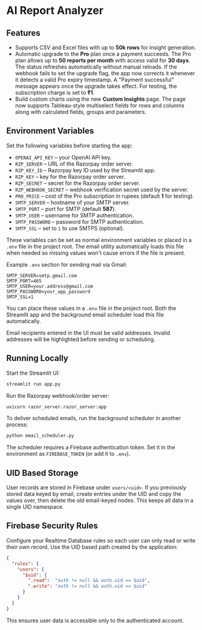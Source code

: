# AI Report Analyzer

## Features
- Supports CSV and Excel files with up to **50k rows** for insight generation.
- Automatic upgrade to the **Pro** plan once a payment succeeds. The Pro plan
  allows up to **50 reports per month** with access valid for **30 days**. The
  status refreshes automatically without manual reloads. If the webhook fails to
  set the upgrade flag, the app now corrects it whenever it detects a valid Pro
  expiry timestamp. A "Payment successful" message appears once the upgrade takes
  effect. For testing, the subscription charge is set to **₹1**.
- Build custom charts using the new **Custom Insights** page. The page now
  supports Tableau-style multiselect fields for rows and columns along with
  calculated fields, groups and parameters.

## Environment Variables

Set the following variables before starting the app:

- `OPENAI_API_KEY` – your OpenAI API key.
- `RZP_SERVER` – URL of the Razorpay order server.
- `RZP_KEY_ID` – Razorpay key ID used by the Streamlit app.
- `RZP_KEY` – key for the Razorpay order server.
- `RZP_SECRET` – secret for the Razorpay order server.
- `RZP_WEBHOOK_SECRET` – webhook verification secret used by the server.
- `PRO_PRICE` – cost of the Pro subscription in rupees (default **1** for testing).
- `SMTP_SERVER` – hostname of your SMTP server.
- `SMTP_PORT` – port for SMTP (default **587**).
- `SMTP_USER` – username for SMTP authentication.
- `SMTP_PASSWORD` – password for SMTP authentication.
- `SMTP_SSL` – set to `1` to use SMTPS (optional).

These variables can be set as normal environment variables or placed in a
`.env` file in the project root. The email utility automatically loads this file
when needed so missing values won't cause errors if the file is present.

Example `.env` section for sending mail via Gmail:

```env
SMTP_SERVER=smtp.gmail.com
SMTP_PORT=465
SMTP_USER=your.address@gmail.com
SMTP_PASSWORD=your_app_password
SMTP_SSL=1
```

You can place these values in a `.env` file in the project root. Both the
Streamlit app and the background email scheduler load this file automatically.

Email recipients entered in the UI must be valid addresses. Invalid addresses
will be highlighted before sending or scheduling.

## Running Locally

Start the Streamlit UI:

```bash
streamlit run app.py
```

Run the Razorpay webhook/order server:

```bash
uvicorn razor_server.razor_server:app
```

To deliver scheduled emails, run the background scheduler in another process:

```bash
python email_scheduler.py
```
The scheduler requires a Firebase authentication token. Set it in the environment
as `FIREBASE_TOKEN` (or add it to `.env`).

## UID Based Storage

User records are stored in Firebase under `users/<uid>`. If you previously stored data keyed by email, create entries under the UID and copy the values over, then delete the old email-keyed nodes. This keeps all data in a single UID namespace.

## Firebase Security Rules

Configure your Realtime Database rules so each user can only read or write
their own record. Use the UID based path created by the application:

```json
{
  "rules": {
    "users": {
      "$uid": {
        ".read":  "auth != null && auth.uid == $uid",
        ".write": "auth != null && auth.uid == $uid"
      }
    }
  }
}
```

This ensures user data is accessible only to the authenticated account.
